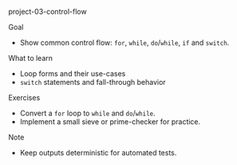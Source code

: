 
project-03-control-flow

Goal
- Show common control flow: `for`, `while`, `do`/`while`, `if` and `switch`.

What to learn
- Loop forms and their use-cases
- `switch` statements and fall-through behavior

Exercises
- Convert a `for` loop to `while` and `do`/`while`.
- Implement a small sieve or prime-checker for practice.

Note
- Keep outputs deterministic for automated tests.
